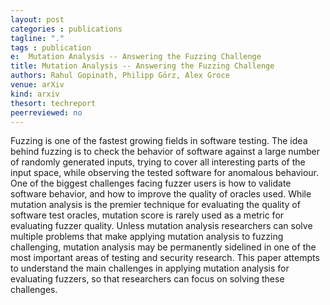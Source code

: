 ```yaml
---
layout: post
categories : publications
tagline: "."
tags : publication
e:  Mutation Analysis -- Answering the Fuzzing Challenge
title: Mutation Analysis -- Answering the Fuzzing Challenge
authors: Rahul Gopinath, Philipp Görz, Alex Groce
venue: arXiv
kind: arxiv
thesort: techreport
peerreviewed: no
---
```


Fuzzing is one of the fastest growing fields in software testing. The idea 
behind fuzzing is to check the behavior of software against a large number of 
randomly generated inputs, trying to cover all interesting parts of the input 
space, while observing the tested software for anomalous behaviour. One of the 
biggest challenges facing fuzzer users is how to validate software behavior, 
and how to improve the quality of oracles used. While mutation analysis is the 
premier technique for evaluating the quality of software test oracles, mutation 
score is rarely used as a metric for evaluating fuzzer quality. Unless mutation 
analysis researchers can solve multiple problems that make applying mutation 
analysis to fuzzing challenging, mutation analysis may be permanently sidelined 
in one of the most important areas of testing and security research. This paper 
attempts to understand the main challenges in applying mutation analysis for 
evaluating fuzzers, so that researchers can focus on solving these challenges.

[<em class="fa fa-book fa-lg" aria-hidden="true"></em>](https://arxiv.org/abs/2201.11303)

